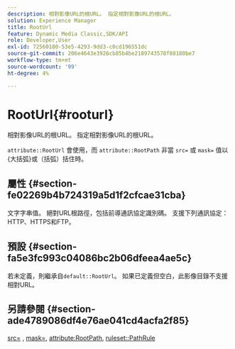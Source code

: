 ```yaml
---
description: 相對影像URL的根URL。 指定相對影像URL的根URL。
solution: Experience Manager
title: RootUrl
feature: Dynamic Media Classic,SDK/API
role: Developer,User
exl-id: 72560180-53e5-4293-9dd3-c0cd196551dc
source-git-commit: 206e4643e3926cb85b4be2189743578f88180be7
workflow-type: tm+mt
source-wordcount: '99'
ht-degree: 4%

---
```


# RootUrl{#rooturl}

相對影像URL的根URL。 指定相對影像URL的根URL。

`attribute::RootUrl` 會使用，而 `attribute::RootPath` 非當 `src=` 或 `mask=` 值以{大括弧}或（括弧）括住時。

## 屬性 {#section-fe02269b4b724319a5d1f2cfcae31cba}

文字字串值。 絕對URL根路徑，包括前導通訊協定識別碼。 支援下列通訊協定：HTTP、HTTPS和FTP。

## 預設 {#section-fa5e3fc993c04086bc2b06dfeea4ae5c}

若未定義，則繼承自`default::RootUrl`。 如果已定義但空白，此影像目錄不支援相對URL。

## 另請參閱 {#section-ade4789086df4e76ae041cd4acfa2f85}

[src=](../../../../../is-api/http-ref/image-serving-api-ref/c-http-protocol-reference/c-command-reference/r-src.md#reference-f6506637778c4c69bf106a7924a91ab1) ,  [mask=](../../../../../is-api/http-ref/image-serving-api-ref/c-http-protocol-reference/c-command-reference/r-mask.md#reference-922254e027404fb890b850e2723ee06e),  [attribute:RootPath](../../../../../is-api/image-catalog/image-serving-api-ref/c-image-catalog-reference/c-attributes-reference/r-rootpath.md#reference-17d57e5967be403b8408fa7214017494),  [ruleset::PathRule](../../../../../is-api/image-catalog/image-serving-api-ref/c-image-catalog-reference/c-rule-set-reference/c-rule-set-reference.md#concept-3e5058cf3507470b82cac638df23ea8e)
